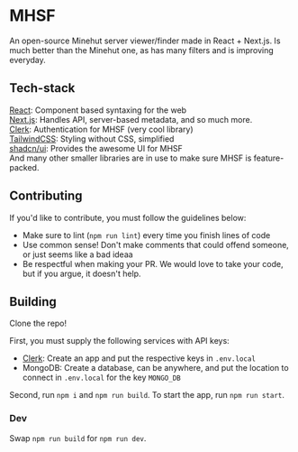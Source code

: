 # MHSF

An open-source Minehut server viewer/finder made in React + Next.js. Is much better than the Minehut one, as has many filters and is improving everyday.

## Tech-stack

[React](https://react.dev): Component based syntaxing for the web <br/>
[Next.js](https://nextjs.org): Handles API, server-based metadata, and so much  more.<br/>
[Clerk](https://clerk.com): Authentication for MHSF (very cool library) <br/>
[TailwindCSS](https://tailwindcss.com): Styling without CSS, simplified<br/>
[shadcn/ui](https://ui.shadcn.com): Provides the awesome UI for MHSF<br/>
And many other smaller libraries are in use to make sure MHSF is feature-packed.<br/>

## Contributing

If you'd like to contribute, you must follow the guidelines below:

- Make sure to lint (`npm run lint`) every time you finish lines of code
- Use common sense! Don't make comments that could offend someone, or just seems like a bad ideaa
- Be respectful when making your PR. We would love to take your code, but if you argue, it doesn't help.

## Building

Clone the repo!

First, you must supply the following services with API keys:

- [Clerk](https://clerk.com): Create an app and put the respective keys in `.env.local`
- MongoDB: Create a database, can be anywhere, and put the location to connect in `.env.local` for the key `MONGO_DB`

Second, run `npm i` and `npm run build`. To start the app, run `npm run start`.

### Dev

Swap `npm run build` for `npm run dev`.
